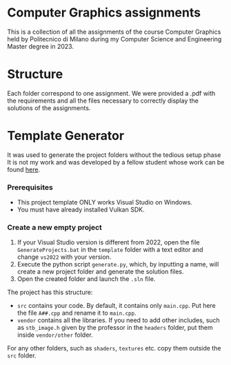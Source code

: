 # Computer Graphics assignments
This is a collection of all the assignments of the course Computer Graphics held by Politecnico di Milano during my Computer Science and Engineering Master degree in 2023.
# Structure
Each folder correspond to one assignment.
We were provided a .pdf with the requirements and all the files necessary to correctly display the solutions of the assignments.
# Template Generator 
It was used to generate the project folders without the tedious setup phase 
It is not my work and was developed by a fellow student whose work can be found [here](https://github.com/Lorenzo978/computer-graphics-empty-project.git).
### Prerequisites
- This project template ONLY works Visual Studio on Windows.
- You must have already installed Vulkan SDK.
### Create a new empty project
1. If your Visual Studio version is different from 2022, open the file `GenerateProjects.bat` in the `template` folder with a text editor and change `vs2022` with your version.
2. Execute the python script `generate.py`, which, by inputting a name, will create a new project folder and generate the solution files.
3. Open the created folder and launch the `.sln` file.

The project has this structure:
- `src` contains your code. By default, it contains only `main.cpp`. Put here the file `A##.cpp` and rename it to `main.cpp`.
- `vendor` contains all the libraries. If you need to add other includes, such as `stb_image.h` given by the professor in the `headers` folder, put them inside `vendor/other` folder.

For any other folders, such as `shaders`, `textures` etc. copy them outside the `src` folder.